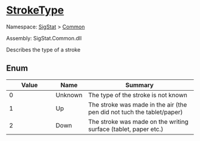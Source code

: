 # [StrokeType](./StrokeType.md)
Namespace: [SigStat]() > [Common](./README.md)

Assembly: SigStat.Common.dll


Describes the type of a stroke

##	Enum

| Value | Name | Summary | 
| --- | --- | --- | 
| 0<div style="pointer-events:none;cursor:default;"><img width=200 style="max-height:100%;max-width:100%;"/></div>| Unknown| The type of the stroke is not known<div style="pointer-events:none;cursor:default;"><img width=200 style="max-height:100%;max-width:100%;"/></div>| <br>
| 1<div style="pointer-events:none;cursor:default;"><img width=200 style="max-height:100%;max-width:100%;"/></div>| Up| The stroke was made in the air (the pen did not tuch the tablet/paper)<div style="pointer-events:none;cursor:default;"><img width=200 style="max-height:100%;max-width:100%;"/></div>| <br>
| 2<div style="pointer-events:none;cursor:default;"><img width=200 style="max-height:100%;max-width:100%;"/></div>| Down| The stroke was made on the writing surface (tablet, paper etc.)<div style="pointer-events:none;cursor:default;"><img width=200 style="max-height:100%;max-width:100%;"/></div>| <br>



